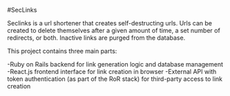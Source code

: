 #SecLinks

Seclinks is a url shortener that creates self-destructing urls. Urls can be created to delete themselves after a given amount of time, a set number of redirects, or both. Inactive links are purged from the database.

This project contains three main parts:

-Ruby on Rails backend for link generation logic and database management
-React.js frontend interface for link creation in browser
-External API with token authentication (as part of the RoR stack) for third-party access to link creation
